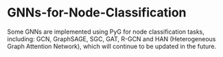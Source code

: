 # GNNs-for-Node-Classification
Some GNNs are implemented using PyG for node classification tasks, including: GCN, GraphSAGE, SGC, GAT, R-GCN and HAN (Heterogeneous Graph Attention Network), which will continue to be updated in the future.

